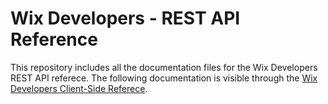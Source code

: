 # Wix Developers - REST API Reference
This repository includes all the documentation files for the Wix Developers REST API referece. The following documentation is visible through the [Wix Developers Client-Side Referece](https://dev.wix.com/api/). 
 
